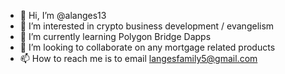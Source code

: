 - 👋 Hi, I’m @alanges13
- 👀 I’m interested in crypto business development / evangelism
- 🌱 I’m currently learning Polygon Bridge Dapps
- 💞️ I’m looking to collaborate on any mortgage related products
- 📫 How to reach me is to email langesfamily5@gmail.com 

<!---
alanges13/alanges13 is a ✨ special ✨ repository because its `README.md` (this file) appears on your GitHub profile.
You can click the Preview link to take a look at your changes.
--->
